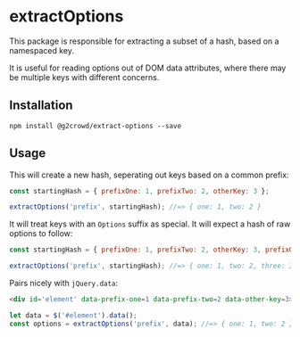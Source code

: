 # extractOptions

This package is responsible for extracting a subset of a hash, based on a namespaced key.

It is useful for reading options out of DOM data attributes, where there may be multiple keys
with different concerns.

## Installation

    npm install @g2crowd/extract-options --save

## Usage

This will create a new hash, seperating out keys based on a common prefix:

```javascript
const startingHash = { prefixOne: 1, prefixTwo: 2, otherKey: 3 };

extractOptions('prefix', startingHash); //=> { one: 1, two: 2 }
```

It will treat keys with an `Options` suffix as special. It will expect a hash of raw options to follow:

```javascript
const startingHash = { prefixOne: 1, prefixTwo: 2, otherKey: 3, prefixOptions: { three: 3 } };

extractOptions('prefix', startingHash); //=> { one: 1, two: 2, three: 3 }
```

Pairs nicely with `jQuery.data`:

```html
<div id='element' data-prefix-one=1 data-prefix-two=2 data-other-key=3></div>
```

```javascript
let data = $('#element').data();
const options = extractOptions('prefix', data); //=> { one: 1, two: 2 }
```
